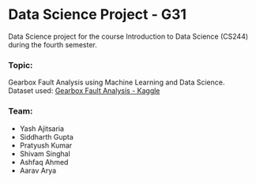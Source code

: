 # Data Science Project - G31

Data Science project for the course Introduction to Data Science (CS244) during the fourth semester.

### Topic:
Gearbox Fault Analysis using Machine Learning and Data Science.\
Dataset used: [Gearbox Fault Analysis - Kaggle](https://www.kaggle.com/brjapon/gearbox-fault-diagnosis)

### Team:
- Yash Ajitsaria
- Siddharth Gupta
- Pratyush Kumar
- Shivam Singhal 
- Ashfaq Ahmed
- Aarav Arya
